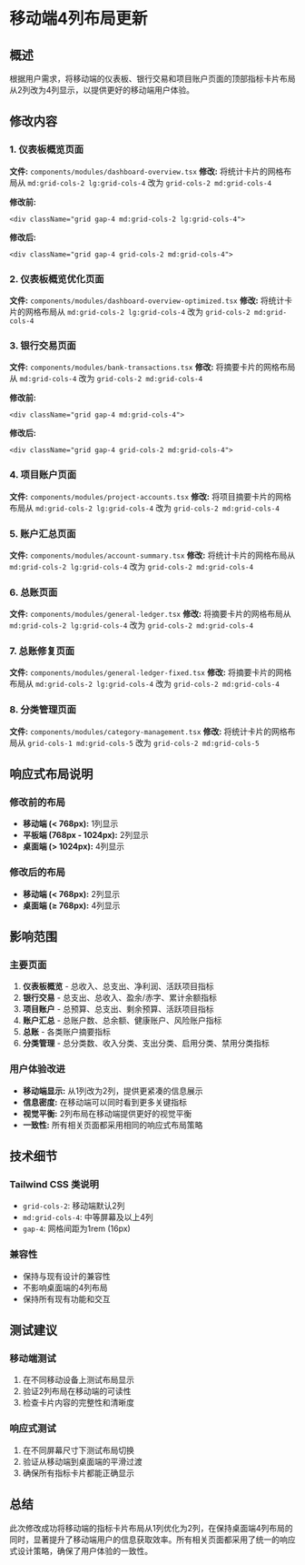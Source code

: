 # 移动端4列布局更新

## 概述
根据用户需求，将移动端的仪表板、银行交易和项目账户页面的顶部指标卡片布局从2列改为4列显示，以提供更好的移动端用户体验。

## 修改内容

### 1. 仪表板概览页面
**文件:** `components/modules/dashboard-overview.tsx`
**修改:** 将统计卡片的网格布局从 `md:grid-cols-2 lg:grid-cols-4` 改为 `grid-cols-2 md:grid-cols-4`

**修改前:**
```tsx
<div className="grid gap-4 md:grid-cols-2 lg:grid-cols-4">
```

**修改后:**
```tsx
<div className="grid gap-4 grid-cols-2 md:grid-cols-4">
```

### 2. 仪表板概览优化页面
**文件:** `components/modules/dashboard-overview-optimized.tsx`
**修改:** 将统计卡片的网格布局从 `md:grid-cols-2 lg:grid-cols-4` 改为 `grid-cols-2 md:grid-cols-4`

### 3. 银行交易页面
**文件:** `components/modules/bank-transactions.tsx`
**修改:** 将摘要卡片的网格布局从 `md:grid-cols-4` 改为 `grid-cols-2 md:grid-cols-4`

**修改前:**
```tsx
<div className="grid gap-4 md:grid-cols-4">
```

**修改后:**
```tsx
<div className="grid gap-4 grid-cols-2 md:grid-cols-4">
```

### 4. 项目账户页面
**文件:** `components/modules/project-accounts.tsx`
**修改:** 将项目摘要卡片的网格布局从 `md:grid-cols-2 lg:grid-cols-4` 改为 `grid-cols-2 md:grid-cols-4`

### 5. 账户汇总页面
**文件:** `components/modules/account-summary.tsx`
**修改:** 将统计卡片的网格布局从 `md:grid-cols-2 lg:grid-cols-4` 改为 `grid-cols-2 md:grid-cols-4`

### 6. 总账页面
**文件:** `components/modules/general-ledger.tsx`
**修改:** 将摘要卡片的网格布局从 `md:grid-cols-2 lg:grid-cols-4` 改为 `grid-cols-2 md:grid-cols-4`

### 7. 总账修复页面
**文件:** `components/modules/general-ledger-fixed.tsx`
**修改:** 将摘要卡片的网格布局从 `md:grid-cols-2 lg:grid-cols-4` 改为 `grid-cols-2 md:grid-cols-4`

### 8. 分类管理页面
**文件:** `components/modules/category-management.tsx`
**修改:** 将统计卡片的网格布局从 `grid-cols-1 md:grid-cols-5` 改为 `grid-cols-2 md:grid-cols-5`

## 响应式布局说明

### 修改前的布局
- **移动端 (< 768px):** 1列显示
- **平板端 (768px - 1024px):** 2列显示  
- **桌面端 (> 1024px):** 4列显示

### 修改后的布局
- **移动端 (< 768px):** 2列显示
- **桌面端 (≥ 768px):** 4列显示

## 影响范围

### 主要页面
1. **仪表板概览** - 总收入、总支出、净利润、活跃项目指标
2. **银行交易** - 总支出、总收入、盈余/赤字、累计余额指标
3. **项目账户** - 总预算、总支出、剩余预算、活跃项目指标
4. **账户汇总** - 总账户数、总余额、健康账户、风险账户指标
5. **总账** - 各类账户摘要指标
6. **分类管理** - 总分类数、收入分类、支出分类、启用分类、禁用分类指标

### 用户体验改进
- **移动端显示:** 从1列改为2列，提供更紧凑的信息展示
- **信息密度:** 在移动端可以同时看到更多关键指标
- **视觉平衡:** 2列布局在移动端提供更好的视觉平衡
- **一致性:** 所有相关页面都采用相同的响应式布局策略

## 技术细节

### Tailwind CSS 类说明
- `grid-cols-2`: 移动端默认2列
- `md:grid-cols-4`: 中等屏幕及以上4列
- `gap-4`: 网格间距为1rem (16px)

### 兼容性
- 保持与现有设计的兼容性
- 不影响桌面端的4列布局
- 保持所有现有功能和交互

## 测试建议

### 移动端测试
1. 在不同移动设备上测试布局显示
2. 验证2列布局在移动端的可读性
3. 检查卡片内容的完整性和清晰度

### 响应式测试
1. 在不同屏幕尺寸下测试布局切换
2. 验证从移动端到桌面端的平滑过渡
3. 确保所有指标卡片都能正确显示

## 总结

此次修改成功将移动端的指标卡片布局从1列优化为2列，在保持桌面端4列布局的同时，显著提升了移动端用户的信息获取效率。所有相关页面都采用了统一的响应式设计策略，确保了用户体验的一致性。 